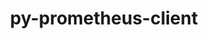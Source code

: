 ---
title: "py-prometheus-client"
layout: cache
categories: [package, develop-2024-02-25]
meta: {"versions": ["0.17.0"], "compilers": ["gcc@=11.1.0", "gcc@=11.4.0", "gcc@=9.4.0", "oneapi@=2024.0.0"], "oss": ["ubuntu20.04", "ubuntu22.04"], "platforms": ["linux"], "targets": ["neoverse_v1", "neoverse_v2", "ppc64le", "x86_64_v3"], "stacks": ["data-vis-sdk", "e4s", "e4s-neoverse-v2", "e4s-neoverse_v1", "e4s-oneapi", "e4s-power", "root"], "num_specs": 13, "num_specs_by_stack": {"root": 13, "e4s-neoverse_v1": 2, "e4s-power": 2, "data-vis-sdk": 2, "e4s": 3, "e4s-neoverse-v2": 2, "e4s-oneapi": 2}}
spec_details: [{"hash": "lz7hqc2qztty4lfc3k7oot6clvpewcmy", "compiler": "gcc@=11.4.0", "versions": ["0.17.0"], "os": "ubuntu20.04", "platform": "linux", "target": "neoverse_v1", "variants": ["build_system=python_pip", "~twisted"], "stacks": ["root", "e4s-neoverse_v1"], "size": "-", "tarball": "https://binaries.spack.io/develop-2024-02-25/build_cache/linux-ubuntu20.04-neoverse_v1/gcc-11.4.0/py-prometheus-client-0.17.0/linux-ubuntu20.04-neoverse_v1-gcc-11.4.0-py-prometheus-client-0.17.0-lz7hqc2qztty4lfc3k7oot6clvpewcmy.spack"}, {"hash": "kzsh3sjkasep746ojtdondf5du2nrz6q", "compiler": "gcc@=11.4.0", "versions": ["0.17.0"], "os": "ubuntu20.04", "platform": "linux", "target": "neoverse_v1", "variants": ["build_system=python_pip", "~twisted"], "stacks": ["root", "e4s-neoverse_v1"], "size": "-", "tarball": "https://binaries.spack.io/develop-2024-02-25/build_cache/linux-ubuntu20.04-neoverse_v1/gcc-11.4.0/py-prometheus-client-0.17.0/linux-ubuntu20.04-neoverse_v1-gcc-11.4.0-py-prometheus-client-0.17.0-kzsh3sjkasep746ojtdondf5du2nrz6q.spack"}, {"hash": "cmvaafp2jfio7gj45yn7crkdegih2m5w", "compiler": "gcc@=9.4.0", "versions": ["0.17.0"], "os": "ubuntu20.04", "platform": "linux", "target": "ppc64le", "variants": ["build_system=python_pip", "~twisted"], "stacks": ["root", "e4s-power"], "size": "-", "tarball": "https://binaries.spack.io/develop-2024-02-25/build_cache/linux-ubuntu20.04-ppc64le/gcc-9.4.0/py-prometheus-client-0.17.0/linux-ubuntu20.04-ppc64le-gcc-9.4.0-py-prometheus-client-0.17.0-cmvaafp2jfio7gj45yn7crkdegih2m5w.spack"}, {"hash": "6d3tt74db7poretjbrkv6nkaujn2k3jd", "compiler": "gcc@=9.4.0", "versions": ["0.17.0"], "os": "ubuntu20.04", "platform": "linux", "target": "ppc64le", "variants": ["build_system=python_pip", "~twisted"], "stacks": ["root", "e4s-power"], "size": "-", "tarball": "https://binaries.spack.io/develop-2024-02-25/build_cache/linux-ubuntu20.04-ppc64le/gcc-9.4.0/py-prometheus-client-0.17.0/linux-ubuntu20.04-ppc64le-gcc-9.4.0-py-prometheus-client-0.17.0-6d3tt74db7poretjbrkv6nkaujn2k3jd.spack"}, {"hash": "r75at76o5ydkcioltzbxjxtxt4vlafa5", "compiler": "gcc@=11.1.0", "versions": ["0.17.0"], "os": "ubuntu20.04", "platform": "linux", "target": "x86_64_v3", "variants": ["build_system=python_pip", "~twisted"], "stacks": ["data-vis-sdk", "root"], "size": "-", "tarball": "https://binaries.spack.io/develop-2024-02-25/build_cache/linux-ubuntu20.04-x86_64_v3/gcc-11.1.0/py-prometheus-client-0.17.0/linux-ubuntu20.04-x86_64_v3-gcc-11.1.0-py-prometheus-client-0.17.0-r75at76o5ydkcioltzbxjxtxt4vlafa5.spack"}, {"hash": "lmqm4cqpnidfshhq6qpgigccbp4nfrqv", "compiler": "gcc@=11.1.0", "versions": ["0.17.0"], "os": "ubuntu20.04", "platform": "linux", "target": "x86_64_v3", "variants": ["build_system=python_pip", "~twisted"], "stacks": ["data-vis-sdk", "root"], "size": "-", "tarball": "https://binaries.spack.io/develop-2024-02-25/build_cache/linux-ubuntu20.04-x86_64_v3/gcc-11.1.0/py-prometheus-client-0.17.0/linux-ubuntu20.04-x86_64_v3-gcc-11.1.0-py-prometheus-client-0.17.0-lmqm4cqpnidfshhq6qpgigccbp4nfrqv.spack"}, {"hash": "um666ecoj4y4sriivsef5vnlo4mehfbt", "compiler": "gcc@=11.4.0", "versions": ["0.17.0"], "os": "ubuntu20.04", "platform": "linux", "target": "x86_64_v3", "variants": ["build_system=python_pip", "~twisted"], "stacks": ["root", "e4s"], "size": "-", "tarball": "https://binaries.spack.io/develop-2024-02-25/build_cache/linux-ubuntu20.04-x86_64_v3/gcc-11.4.0/py-prometheus-client-0.17.0/linux-ubuntu20.04-x86_64_v3-gcc-11.4.0-py-prometheus-client-0.17.0-um666ecoj4y4sriivsef5vnlo4mehfbt.spack"}, {"hash": "etpmlysajh2wmpfiiaghq36py64vf6so", "compiler": "gcc@=11.4.0", "versions": ["0.17.0"], "os": "ubuntu20.04", "platform": "linux", "target": "x86_64_v3", "variants": ["build_system=python_pip", "~twisted"], "stacks": ["root", "e4s"], "size": "-", "tarball": "https://binaries.spack.io/develop-2024-02-25/build_cache/linux-ubuntu20.04-x86_64_v3/gcc-11.4.0/py-prometheus-client-0.17.0/linux-ubuntu20.04-x86_64_v3-gcc-11.4.0-py-prometheus-client-0.17.0-etpmlysajh2wmpfiiaghq36py64vf6so.spack"}, {"hash": "pcuw7m6rmain5x2ul6wkvq7dquc2qmp4", "compiler": "gcc@=11.4.0", "versions": ["0.17.0"], "os": "ubuntu20.04", "platform": "linux", "target": "x86_64_v3", "variants": ["build_system=python_pip", "~twisted"], "stacks": ["root", "e4s"], "size": "-", "tarball": "https://binaries.spack.io/develop-2024-02-25/build_cache/linux-ubuntu20.04-x86_64_v3/gcc-11.4.0/py-prometheus-client-0.17.0/linux-ubuntu20.04-x86_64_v3-gcc-11.4.0-py-prometheus-client-0.17.0-pcuw7m6rmain5x2ul6wkvq7dquc2qmp4.spack"}, {"hash": "fnyy4thyzhfaux6grinsvgyf7nyyw4et", "compiler": "gcc@=11.4.0", "versions": ["0.17.0"], "os": "ubuntu22.04", "platform": "linux", "target": "neoverse_v2", "variants": ["build_system=python_pip", "~twisted"], "stacks": ["e4s-neoverse-v2", "root"], "size": "-", "tarball": "https://binaries.spack.io/develop-2024-02-25/build_cache/linux-ubuntu22.04-neoverse_v2/gcc-11.4.0/py-prometheus-client-0.17.0/linux-ubuntu22.04-neoverse_v2-gcc-11.4.0-py-prometheus-client-0.17.0-fnyy4thyzhfaux6grinsvgyf7nyyw4et.spack"}, {"hash": "b26lqhg5uso43ljr273f4ugcypqwdesn", "compiler": "gcc@=11.4.0", "versions": ["0.17.0"], "os": "ubuntu22.04", "platform": "linux", "target": "neoverse_v2", "variants": ["build_system=python_pip", "~twisted"], "stacks": ["e4s-neoverse-v2", "root"], "size": "-", "tarball": "https://binaries.spack.io/develop-2024-02-25/build_cache/linux-ubuntu22.04-neoverse_v2/gcc-11.4.0/py-prometheus-client-0.17.0/linux-ubuntu22.04-neoverse_v2-gcc-11.4.0-py-prometheus-client-0.17.0-b26lqhg5uso43ljr273f4ugcypqwdesn.spack"}, {"hash": "buy6uhez44hv7c3mjazj6faqhboh6buu", "compiler": "oneapi@=2024.0.0", "versions": ["0.17.0"], "os": "ubuntu22.04", "platform": "linux", "target": "x86_64_v3", "variants": ["build_system=python_pip", "~twisted"], "stacks": ["e4s-oneapi", "root"], "size": "-", "tarball": "https://binaries.spack.io/develop-2024-02-25/build_cache/linux-ubuntu22.04-x86_64_v3/oneapi-2024.0.0/py-prometheus-client-0.17.0/linux-ubuntu22.04-x86_64_v3-oneapi-2024.0.0-py-prometheus-client-0.17.0-buy6uhez44hv7c3mjazj6faqhboh6buu.spack"}, {"hash": "rdhzt6jmp2i3muqeikygvtg6s42mivwh", "compiler": "oneapi@=2024.0.0", "versions": ["0.17.0"], "os": "ubuntu22.04", "platform": "linux", "target": "x86_64_v3", "variants": ["build_system=python_pip", "~twisted"], "stacks": ["e4s-oneapi", "root"], "size": "-", "tarball": "https://binaries.spack.io/develop-2024-02-25/build_cache/linux-ubuntu22.04-x86_64_v3/oneapi-2024.0.0/py-prometheus-client-0.17.0/linux-ubuntu22.04-x86_64_v3-oneapi-2024.0.0-py-prometheus-client-0.17.0-rdhzt6jmp2i3muqeikygvtg6s42mivwh.spack"}]
---
